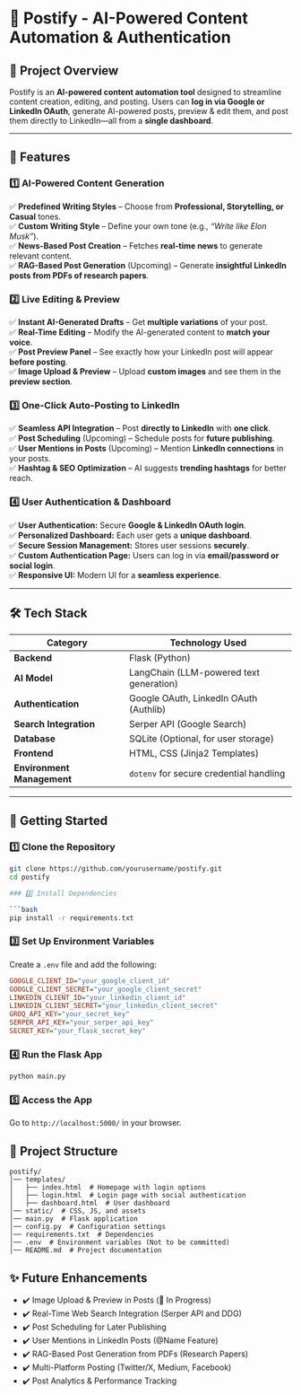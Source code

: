 # 🚀 **Postify - AI-Powered Content Automation & Authentication**

## 📌 **Project Overview**

Postify is an **AI-powered content automation tool** designed to streamline content creation, editing, and posting. Users can **log in via Google or LinkedIn OAuth**, generate AI-powered posts, preview & edit them, and post them directly to LinkedIn—all from a **single dashboard**.

---

## 🔧 **Features**

### 1️⃣ **AI-Powered Content Generation**

✅ **Predefined Writing Styles** – Choose from **Professional, Storytelling, or Casual** tones.  
✅ **Custom Writing Style** – Define your own tone (e.g., _“Write like Elon Musk”_).  
✅ **News-Based Post Creation** – Fetches **real-time news** to generate relevant content.  
✅ **RAG-Based Post Generation** (Upcoming) – Generate **insightful LinkedIn posts from PDFs of research papers**.

### 2️⃣ **Live Editing & Preview**

✅ **Instant AI-Generated Drafts** – Get **multiple variations** of your post.  
✅ **Real-Time Editing** – Modify the AI-generated content to **match your voice**.  
✅ **Post Preview Panel** – See exactly how your LinkedIn post will appear **before posting**.  
✅ **Image Upload & Preview** – Upload **custom images** and see them in the **preview section**.

### 3️⃣ **One-Click Auto-Posting to LinkedIn**

✅ **Seamless API Integration** – Post **directly to LinkedIn** with **one click**.  
✅ **Post Scheduling** (Upcoming) – Schedule posts for **future publishing**.  
✅ **User Mentions in Posts** (Upcoming) – Mention **LinkedIn connections** in your posts.  
✅ **Hashtag & SEO Optimization** – AI suggests **trending hashtags** for better reach.

### 4️⃣ **User Authentication & Dashboard**

✅ **User Authentication:** Secure **Google & LinkedIn OAuth login**.  
✅ **Personalized Dashboard:** Each user gets a **unique dashboard**.  
✅ **Secure Session Management:** Stores user sessions **securely**.  
✅ **Custom Authentication Page:** Users can log in via **email/password or social login**.  
✅ **Responsive UI:** Modern UI for a **seamless experience**.

---

## 🛠️ **Tech Stack**

| **Category**               | **Technology Used**                     |
| -------------------------- | --------------------------------------- |
| **Backend**                | Flask (Python)                          |
| **AI Model**               | LangChain (LLM-powered text generation) |
| **Authentication**         | Google OAuth, LinkedIn OAuth (Authlib)  |
| **Search Integration**     | Serper API (Google Search)              |
| **Database**               | SQLite (Optional, for user storage)     |
| **Frontend**               | HTML, CSS (Jinja2 Templates)            |
| **Environment Management** | `dotenv` for secure credential handling |

---

## 🚀 **Getting Started**

### **1️⃣ Clone the Repository**

````bash
git clone https://github.com/yourusername/postify.git
cd postify

### 2️⃣ Install Dependencies

```bash
pip install -r requirements.txt
````

### 3️⃣ Set Up Environment Variables

Create a `.env` file and add the following:

```ini
GOOGLE_CLIENT_ID="your_google_client_id"
GOOGLE_CLIENT_SECRET="your_google_client_secret"
LINKEDIN_CLIENT_ID="your_linkedin_client_id"
LINKEDIN_CLIENT_SECRET="your_linkedin_client_secret"
GROQ_API_KEY="your_secret_key"
SERPER_API_KEY="your_serper_api_key"
SECRET_KEY="your_flask_secret_key"
```

### 4️⃣ Run the Flask App

```bash
python main.py
```

### 5️⃣ Access the App

Go to `http://localhost:5000/` in your browser.

## 📂 Project Structure

```
postify/
│── templates/
│   ├── index.html  # Homepage with login options
│   ├── login.html  # Login page with social authentication
│   ├── dashboard.html  # User dashboard
│── static/  # CSS, JS, and assets
│── main.py  # Flask application
│── config.py  # Configuration settings
│── requirements.txt  # Dependencies
│── .env  # Environment variables (Not to be committed)
│── README.md  # Project documentation
```

## ✨ Future Enhancements

- ✔️ Image Upload & Preview in Posts (📸 In Progress)
- ✔️ Real-Time Web Search Integration (Serper API and DDG)
- ✔️ Post Scheduling for Later Publishing
- ✔️ User Mentions in LinkedIn Posts (@Name Feature)
- ✔️ RAG-Based Post Generation from PDFs (Research Papers)
- ✔️ Multi-Platform Posting (Twitter/X, Medium, Facebook)
- ✔️ Post Analytics & Performance Tracking
